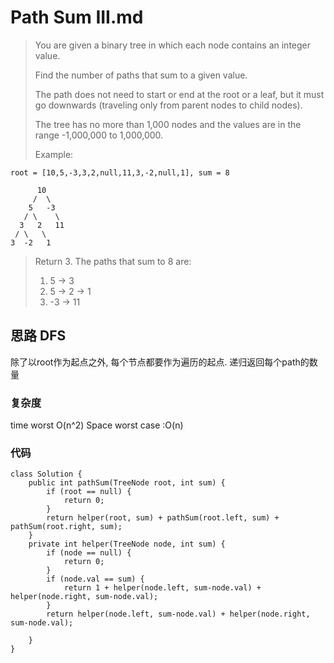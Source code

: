 # Path Sum III.md
> You are given a binary tree in which each node contains an integer value.
> 
> Find the number of paths that sum to a given value.
> 
> The path does not need to start or end at the root or a leaf, but it must go downwards (traveling only from parent nodes to child nodes).
> 
> The tree has no more than 1,000 nodes and the values are in the range -1,000,000 to 1,000,000.
> 
> Example:
	
	root = [10,5,-3,3,2,null,11,3,-2,null,1], sum = 8
	
	      10
	     /  \
	    5   -3
	   / \    \
	  3   2   11
	 / \   \
	3  -2   1

> Return 3. The paths that sum to 8 are:
> 
> 1.  5 -> 3
> 2.  5 -> 2 -> 1
> 3. -3 -> 11


## 思路 DFS
除了以root作为起点之外, 每个节点都要作为遍历的起点.
递归返回每个path的数量

### 复杂度
time worst O(n^2) Space worst case :O(n)
### 代码
```
class Solution {
    public int pathSum(TreeNode root, int sum) {
        if (root == null) {
            return 0;
        }
        return helper(root, sum) + pathSum(root.left, sum) + pathSum(root.right, sum);
    }
    private int helper(TreeNode node, int sum) {
        if (node == null) {
            return 0;
        }
        if (node.val == sum) {
            return 1 + helper(node.left, sum-node.val) + helper(node.right, sum-node.val);
        }
        return helper(node.left, sum-node.val) + helper(node.right, sum-node.val);
        
    }
}

```
